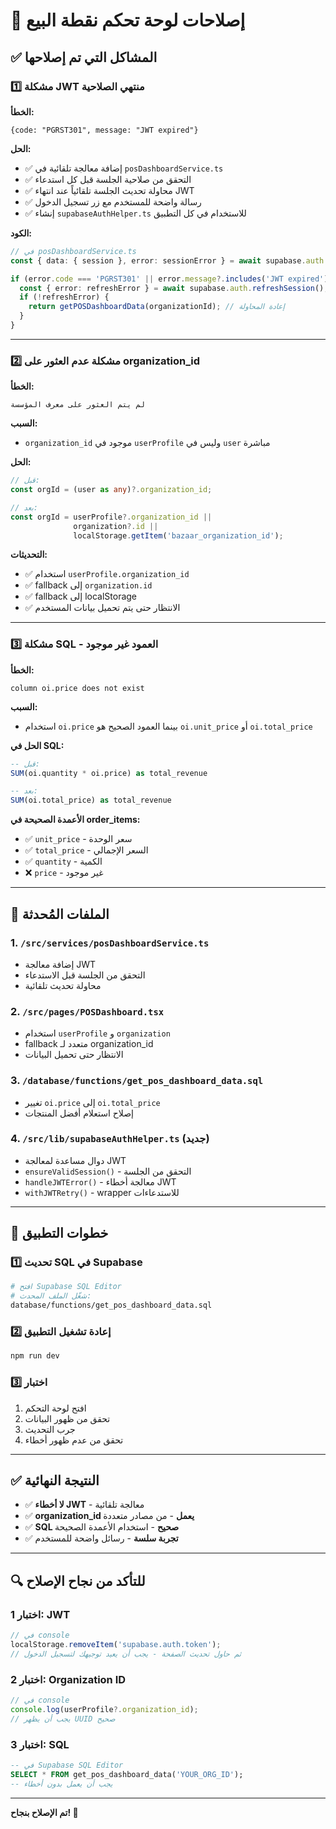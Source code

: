 # 🔧 إصلاحات لوحة تحكم نقطة البيع

## ✅ المشاكل التي تم إصلاحها

### 1️⃣ **مشكلة JWT منتهي الصلاحية**

**الخطأ:**
```
{code: "PGRST301", message: "JWT expired"}
```

**الحل:**
- ✅ إضافة معالجة تلقائية في `posDashboardService.ts`
- ✅ التحقق من صلاحية الجلسة قبل كل استدعاء
- ✅ محاولة تحديث الجلسة تلقائياً عند انتهاء JWT
- ✅ رسالة واضحة للمستخدم مع زر تسجيل الدخول
- ✅ إنشاء `supabaseAuthHelper.ts` للاستخدام في كل التطبيق

**الكود:**
```typescript
// في posDashboardService.ts
const { data: { session }, error: sessionError } = await supabase.auth.getSession();

if (error.code === 'PGRST301' || error.message?.includes('JWT expired')) {
  const { error: refreshError } = await supabase.auth.refreshSession();
  if (!refreshError) {
    return getPOSDashboardData(organizationId); // إعادة المحاولة
  }
}
```

---

### 2️⃣ **مشكلة عدم العثور على organization_id**

**الخطأ:**
```
لم يتم العثور على معرف المؤسسة
```

**السبب:**
- `organization_id` موجود في `userProfile` وليس في `user` مباشرة

**الحل:**
```typescript
// قبل:
const orgId = (user as any)?.organization_id;

// بعد:
const orgId = userProfile?.organization_id || 
              organization?.id || 
              localStorage.getItem('bazaar_organization_id');
```

**التحديثات:**
- ✅ استخدام `userProfile.organization_id`
- ✅ fallback إلى `organization.id`
- ✅ fallback إلى localStorage
- ✅ الانتظار حتى يتم تحميل بيانات المستخدم

---

### 3️⃣ **مشكلة SQL - العمود غير موجود**

**الخطأ:**
```
column oi.price does not exist
```

**السبب:**
- استخدام `oi.price` بينما العمود الصحيح هو `oi.unit_price` أو `oi.total_price`

**الحل في SQL:**
```sql
-- قبل:
SUM(oi.quantity * oi.price) as total_revenue

-- بعد:
SUM(oi.total_price) as total_revenue
```

**الأعمدة الصحيحة في order_items:**
- ✅ `unit_price` - سعر الوحدة
- ✅ `total_price` - السعر الإجمالي
- ✅ `quantity` - الكمية
- ❌ `price` - غير موجود

---

## 📝 الملفات المُحدثة

### 1. `/src/services/posDashboardService.ts`
- إضافة معالجة JWT
- التحقق من الجلسة قبل الاستدعاء
- محاولة تحديث تلقائية

### 2. `/src/pages/POSDashboard.tsx`
- استخدام `userProfile` و `organization`
- fallback متعدد لـ organization_id
- الانتظار حتى تحميل البيانات

### 3. `/database/functions/get_pos_dashboard_data.sql`
- تغيير `oi.price` إلى `oi.total_price`
- إصلاح استعلام أفضل المنتجات

### 4. `/src/lib/supabaseAuthHelper.ts` (جديد)
- دوال مساعدة لمعالجة JWT
- `ensureValidSession()` - التحقق من الجلسة
- `handleJWTError()` - معالجة أخطاء JWT
- `withJWTRetry()` - wrapper للاستدعاءات

---

## 🚀 خطوات التطبيق

### 1️⃣ تحديث SQL في Supabase

```bash
# افتح Supabase SQL Editor
# شغّل الملف المحدث:
database/functions/get_pos_dashboard_data.sql
```

### 2️⃣ إعادة تشغيل التطبيق

```bash
npm run dev
```

### 3️⃣ اختبار

1. افتح لوحة التحكم
2. تحقق من ظهور البيانات
3. جرب التحديث
4. تحقق من عدم ظهور أخطاء

---

## ✅ النتيجة النهائية

- ✅ **لا أخطاء JWT** - معالجة تلقائية
- ✅ **organization_id يعمل** - من مصادر متعددة
- ✅ **SQL صحيح** - استخدام الأعمدة الصحيحة
- ✅ **تجربة سلسة** - رسائل واضحة للمستخدم

---

## 🔍 للتأكد من نجاح الإصلاح

### اختبار 1: JWT
```typescript
// في console
localStorage.removeItem('supabase.auth.token');
// ثم حاول تحديث الصفحة - يجب أن يعيد توجيهك لتسجيل الدخول
```

### اختبار 2: Organization ID
```typescript
// في console
console.log(userProfile?.organization_id);
// يجب أن يظهر UUID صحيح
```

### اختبار 3: SQL
```sql
-- في Supabase SQL Editor
SELECT * FROM get_pos_dashboard_data('YOUR_ORG_ID');
-- يجب أن يعمل بدون أخطاء
```

---

**تم الإصلاح بنجاح! 🎉**
